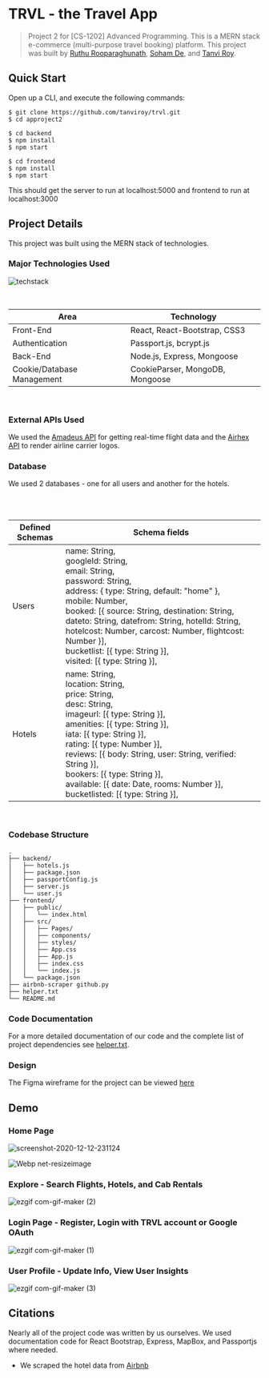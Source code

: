 # TRVL - the Travel App
> Project 2 for [CS-1202] Advanced Programming. This is a MERN stack e-commerce (multi-purpose travel booking) platform. This project was built by [Ruthu Rooparaghunath](https://github.com/hulikalruthu), [Soham De](https://github.com/actuallysoham), and [Tanvi Roy](https://github.com/tanviroy). 

## Quick Start
Open up a CLI, and execute the following commands:
```
$ git clone https://github.com/tanviroy/trvl.git
$ cd approject2

$ cd backend 
$ npm install
$ npm start

$ cd frontend
$ npm install
$ npm start
```
This should get the server to run at localhost:5000 and frontend to run at localhost:3000

## Project Details
This project was built using the MERN stack of technologies.

### Major Technologies Used
![techstack](https://user-images.githubusercontent.com/61850850/96565848-8482b700-12e2-11eb-8e6c-3e0f04c98289.png)

<br/>
<table>
<thead>
<tr>
<th>Area</th>
<th>Technology</th>
</tr>
</thead>
<tbody>
	<tr>
		<td>Front-End</td>
		<td>React, React-Bootstrap, CSS3</td>
	</tr>
	<tr>
		<td>Authentication</td>
		<td>Passport.js, bcrypt.js</td>
	</tr>
	<tr>
		<td>Back-End</td>
		<td>Node.js, Express, Mongoose</td>
	</tr>
	<tr>
		<td>Cookie/Database Management</td>
		<td>CookieParser, MongoDB, Mongoose</td>
	</tr>
</tbody>
</table>
<br/>

### External APIs Used
We used the [Amadeus API](https://developers.amadeus.com/self-service/category/air) for getting real-time flight data and the [Airhex API](https://airhex.com/api/logos/) to render airline carrier logos. 

### Database
We used 2 databases - one for all users and another for the hotels. <br/>
<table>
<thead>
<tr>
<th>Defined Schemas</th>
<th>Schema fields</th>
</tr>
</thead>
<tbody>
	<tr>
		<td>Users</td>
		<td>name: String,  <br/>
  		googleId: String,<br/>
 		email: String,<br/>
  		password: String,<br/>
  		address: { type: String, default: "home" },<br/>
  		mobile: Number,<br/>
  		booked: [{ source: String, destination: String, dateto: String, datefrom: String, hotelId: String, hotelcost: Number, carcost: Number, flightcost: Number }],<br/>
  		bucketlist: [{ type: String }],<br/>
  		visited: [{ type: String }],</td><br/>
	</tr>
	<tr>
		<td>Hotels</td>
		<td>name: String,  <br/>
  		location: String,<br/>
  		price: String,<br/>
  		desc: String,<br/>
  		imageurl: [{ type: String }],<br/>
  		amenities: [{ type: String }],<br/>
  		iata: [{ type: String }],<br/>
  		rating: [{ type: Number }],<br/>
  		reviews: [{ body: String, user: String, verified: String }],<br/>
  		bookers: [{ type: String }],<br/>
  		available: [{ date: Date, rooms: Number }],<br/>
  		bucketlisted: [{ type: String }],</td><br/>
	</tr>
	
</tbody>
</table>
<br/>

### Codebase Structure 
```
.
├── backend/
│   ├── hotels.js
│   ├── package.json
│   ├── passportConfig.js
│   ├── server.js
│   └── user.js
├── frontend/
│   ├── public/
│   │   └── index.html
│   ├── src/
│   │   ├── Pages/
│   │   ├── components/
│   │   ├── styles/
│   │   ├── App.css
│   │   ├── App.js
│   │   ├── index.css
│   │   └── index.js
│   └── package.json
├── airbnb-scraper github.py
├── helper.txt
└── README.md
```

### Code Documentation
For a more detailed documentation of our code and the complete list of project dependencies see [helper.txt](helper.txt).

### Design
The Figma wireframe for the project can be viewed [here](https://www.figma.com/file/8ca3Pgt9jp1zMfXJj0aIiH/AP-Project-2-E-Travel?node-id=0%3A1)

## Demo

### Home Page

![screenshot-2020-12-12-231124](https://user-images.githubusercontent.com/61850850/101993734-ebb95800-3ce2-11eb-8b8d-f1947b9b87c8.jpg)

![Webp net-resizeimage](https://user-images.githubusercontent.com/61850850/101993736-ee1bb200-3ce2-11eb-965e-d7355d6d2ec7.jpg)

### Explore - Search Flights, Hotels, and Cab Rentals

![ezgif com-gif-maker (2)](https://user-images.githubusercontent.com/61850850/101993655-528a4180-3ce2-11eb-9893-33eddb917a03.gif)

### Login Page - Register, Login with TRVL account or Google OAuth

![ezgif com-gif-maker (1)](https://user-images.githubusercontent.com/61850850/101993653-5027e780-3ce2-11eb-9a3c-d400e405c83b.gif)

### User Profile - Update Info, View User Insights

![ezgif com-gif-maker (3)](https://user-images.githubusercontent.com/61850850/101993659-54540500-3ce2-11eb-8cb1-4ff54f1ddfc1.gif)

## Citations
Nearly all of the project code was written by us ourselves. We used documentation code for React Bootstrap, Express, MapBox, and Passportjs where needed. 
* We scraped the hotel data from [Airbnb](https://www.airbnb.co.in/)
